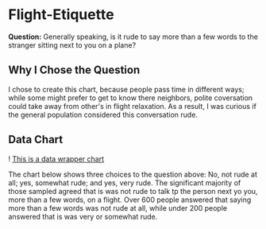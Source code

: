 # Flight-Etiquette

**Question:** Generally speaking, is it rude to say more than a few words to the stranger sitting next to you on a plane?

## Why I Chose the Question

I chose to create this chart, because people pass time in different ways; while some might prefer to get to know there neighbors, polite coversation could take away from other's in flight relaxation. As a result, I was curious if the general population considered this conversation rude. 

## Data Chart

! [This is a data wrapper chart](Data-Wrapper.PNG)

The chart below shows three choices to the question above: No, not rude at all; yes, somewhat rude; and yes, very rude. The significant majority of those sampled agreed that is was not rude to talk tp the person next yo you, more than a few words, on a flight.  Over 600 people answered that saying more than a few words was not rude at all, while under 200 people answered that is was very or somewhat rude. 



